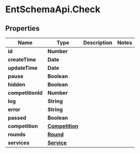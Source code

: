 # EntSchemaApi.Check

## Properties
Name | Type | Description | Notes
------------ | ------------- | ------------- | -------------
**id** | **Number** |  | 
**createTime** | **Date** |  | 
**updateTime** | **Date** |  | 
**pause** | **Boolean** |  | 
**hidden** | **Boolean** |  | 
**competitionId** | **Number** |  | 
**log** | **String** |  | 
**error** | **String** |  | 
**passed** | **Boolean** |  | 
**competition** | [**Competition**](Competition.md) |  | 
**rounds** | [**Round**](Round.md) |  | 
**services** | [**Service**](Service.md) |  | 
